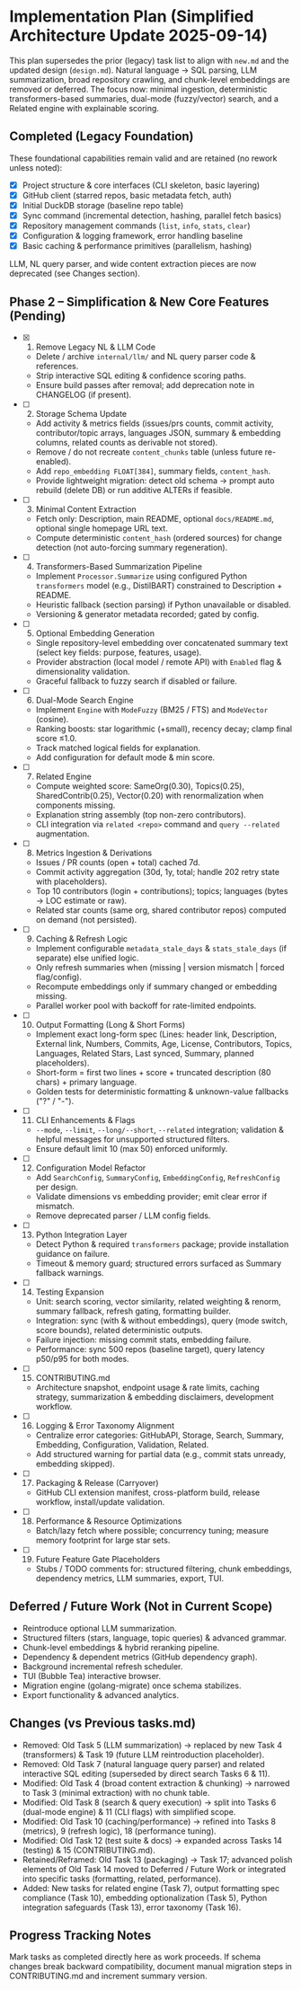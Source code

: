 # Implementation Plan (Simplified Architecture Update 2025-09-14)

This plan supersedes the prior (legacy) task list to align with `new.md` and the updated design (`design.md`). Natural language → SQL parsing, LLM summarization, broad repository crawling, and chunk-level embeddings are removed or deferred. The focus now: minimal ingestion, deterministic transformers-based summaries, dual-mode (fuzzy/vector) search, and a Related engine with explainable scoring.

## Completed (Legacy Foundation)
These foundational capabilities remain valid and are retained (no rework unless noted):
- [x] Project structure & core interfaces (CLI skeleton, basic layering)
- [x] GitHub client (starred repos, basic metadata fetch, auth)
- [x] Initial DuckDB storage (baseline repo table)
- [x] Sync command (incremental detection, hashing, parallel fetch basics)
- [x] Repository management commands (`list`, `info`, `stats`, `clear`)
- [x] Configuration & logging framework, error handling baseline
- [x] Basic caching & performance primitives (parallelism, hashing)

LLM, NL query parser, and wide content extraction pieces are now deprecated (see Changes section).

## Phase 2 – Simplification & New Core Features (Pending)
- [x] 1. Remove Legacy NL & LLM Code
   - Delete / archive `internal/llm/` and NL query parser code & references.
   - Strip interactive SQL editing & confidence scoring paths.
   - Ensure build passes after removal; add deprecation note in CHANGELOG (if present).

- [ ] 2. Storage Schema Update
   - Add activity & metrics fields (issues/prs counts, commit activity, contributor/topic arrays, languages JSON, summary & embedding columns, related counts as derivable not stored).
   - Remove / do not recreate `content_chunks` table (unless future re-enabled).
   - Add `repo_embedding FLOAT[384]`, summary fields, `content_hash`.
   - Provide lightweight migration: detect old schema -> prompt auto rebuild (delete DB) or run additive ALTERs if feasible.

- [ ] 3. Minimal Content Extraction
   - Fetch only: Description, main README, optional `docs/README.md`, optional single homepage URL text.
   - Compute deterministic `content_hash` (ordered sources) for change detection (not auto-forcing summary regeneration).

- [ ] 4. Transformers-Based Summarization Pipeline
   - Implement `Processor.Summarize` using configured Python `transformers` model (e.g., DistilBART) constrained to Description + README.
   - Heuristic fallback (section parsing) if Python unavailable or disabled.
   - Versioning & generator metadata recorded; gated by config.

- [ ] 5. Optional Embedding Generation
   - Single repository-level embedding over concatenated summary text (select key fields: purpose, features, usage).
   - Provider abstraction (local model / remote API) with `Enabled` flag & dimensionality validation.
   - Graceful fallback to fuzzy search if disabled or failure.

- [ ] 6. Dual-Mode Search Engine
   - Implement `Engine` with `ModeFuzzy` (BM25 / FTS) and `ModeVector` (cosine).
   - Ranking boosts: star logarithmic (+small), recency decay; clamp final score ≤1.0.
   - Track matched logical fields for explanation.
   - Add configuration for default mode & min score.

- [ ] 7. Related Engine
   - Compute weighted score: SameOrg(0.30), Topics(0.25), SharedContrib(0.25), Vector(0.20) with renormalization when components missing.
   - Explanation string assembly (top non-zero contributors).
   - CLI integration via `related <repo>` command and `query --related` augmentation.

- [ ] 8. Metrics Ingestion & Derivations
   - Issues / PR counts (open + total) cached 7d.
   - Commit activity aggregation (30d, 1y, total; handle 202 retry state with placeholders).
   - Top 10 contributors (login + contributions); topics; languages (bytes → LOC estimate or raw).
   - Related star counts (same org, shared contributor repos) computed on demand (not persisted).

- [ ] 9. Caching & Refresh Logic
   - Implement configurable `metadata_stale_days` & `stats_stale_days` (if separate) else unified logic.
   - Only refresh summaries when (missing | version mismatch | forced flag/config).
   - Recompute embeddings only if summary changed or embedding missing.
   - Parallel worker pool with backoff for rate-limited endpoints.

- [ ] 10. Output Formatting (Long & Short Forms)
   - Implement exact long-form spec (Lines: header link, Description, External link, Numbers, Commits, Age, License, Contributors, Topics, Languages, Related Stars, Last synced, Summary, planned placeholders).
   - Short-form = first two lines + score + truncated description (80 chars) + primary language.
   - Golden tests for deterministic formatting & unknown-value fallbacks ("?" / "-").

- [ ] 11. CLI Enhancements & Flags
   - `--mode`, `--limit`, `--long/--short`, `--related` integration; validation & helpful messages for unsupported structured filters.
   - Ensure default limit 10 (max 50) enforced uniformly.

- [ ] 12. Configuration Model Refactor
   - Add `SearchConfig`, `SummaryConfig`, `EmbeddingConfig`, `RefreshConfig` per design.
   - Validate dimensions vs embedding provider; emit clear error if mismatch.
   - Remove deprecated parser / LLM config fields.

- [ ] 13. Python Integration Layer
   - Detect Python & required `transformers` package; provide installation guidance on failure.
   - Timeout & memory guard; structured errors surfaced as Summary fallback warnings.

- [ ] 14. Testing Expansion
   - Unit: search scoring, vector similarity, related weighting & renorm, summary fallback, refresh gating, formatting builder.
   - Integration: sync (with & without embeddings), query (mode switch, score bounds), related deterministic outputs.
   - Failure injection: missing commit stats, embedding failure.
   - Performance: sync 500 repos (baseline target), query latency p50/p95 for both modes.

- [ ] 15. CONTRIBUTING.md
   - Architecture snapshot, endpoint usage & rate limits, caching strategy, summarization & embedding disclaimers, development workflow.

- [ ] 16. Logging & Error Taxonomy Alignment
   - Centralize error categories: GitHubAPI, Storage, Search, Summary, Embedding, Configuration, Validation, Related.
   - Add structured warning for partial data (e.g., commit stats unready, embedding skipped).

- [ ] 17. Packaging & Release (Carryover)
   - GitHub CLI extension manifest, cross-platform build, release workflow, install/update validation.

- [ ] 18. Performance & Resource Optimizations
   - Batch/lazy fetch where possible; concurrency tuning; measure memory footprint for large star sets.

- [ ] 19. Future Feature Gate Placeholders
   - Stubs / TODO comments for: structured filtering, chunk embeddings, dependency metrics, LLM summaries, export, TUI.

## Deferred / Future Work (Not in Current Scope)
- Reintroduce optional LLM summarization.
- Structured filters (stars, language, topic queries) & advanced grammar.
- Chunk-level embeddings & hybrid reranking pipeline.
- Dependency & dependent metrics (GitHub dependency graph).
- Background incremental refresh scheduler.
- TUI (Bubble Tea) interactive browser.
- Migration engine (golang-migrate) once schema stabilizes.
- Export functionality & advanced analytics.

## Changes (vs Previous tasks.md)
- Removed: Old Task 5 (LLM summarization) → replaced by new Task 4 (transformers) & Task 19 (future LLM reintroduction placeholder).
- Removed: Old Task 7 (natural language query parser) and related interactive SQL editing (superseded by direct search Tasks 6 & 11).
- Modified: Old Task 4 (broad content extraction & chunking) → narrowed to Task 3 (minimal extraction) with no chunk table.
- Modified: Old Task 8 (search & query execution) → split into Tasks 6 (dual-mode engine) & 11 (CLI flags) with simplified scope.
- Modified: Old Task 10 (caching/performance) → refined into Tasks 8 (metrics), 9 (refresh logic), 18 (performance tuning).
- Modified: Old Task 12 (test suite & docs) → expanded across Tasks 14 (testing) & 15 (CONTRIBUTING.md).
- Retained/Reframed: Old Task 13 (packaging) → Task 17; advanced polish elements of Old Task 14 moved to Deferred / Future Work or integrated into specific tasks (formatting, related, performance).
- Added: New tasks for related engine (Task 7), output formatting spec compliance (Task 10), embedding optionalization (Task 5), Python integration safeguards (Task 13), error taxonomy (Task 16).

## Progress Tracking Notes
Mark tasks as completed directly here as work proceeds. If schema changes break backward compatibility, document manual migration steps in CONTRIBUTING.md and increment summary version.
